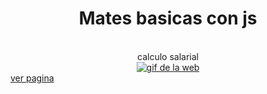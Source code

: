 <div align="center">
	<h1>Mates basicas con js</h1>
  <br><span>calculo salarial</span><br>
	<a href="#"><img src="https://media.giphy.com/media/mcU80KtuxnqphiXsbG/giphy.gif" alt="gif de la web"></a>
</div>
<a href="https://nekoshooter.github.io/matJs/graficoSalarial/analisisSalarial.html">ver pagina</a>
